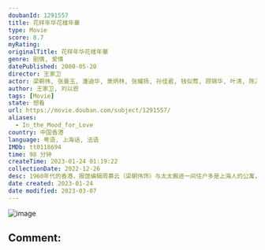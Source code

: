 ```yaml
---
doubanId: 1291557
title: 花样年华花樣年華
type: Movie
score: 8.7
myRating: 
originalTitle: 花样年华花樣年華
genre: 剧情, 爱情
datePublished: 2000-05-20
director: 王家卫
actor: 梁朝伟, 张曼玉, 潘迪华, 萧炳林, 张耀扬, 孙佳君, 钱似莺, 顾锦华, 叶清, 陈万雷, 张同祖, 雷震, 朱连·卡邦
author: 王家卫, 刘以鬯
tags: [Movie]
state: 想看
url: https://movie.douban.com/subject/1291557/
aliases:
  - In_the_Mood_for_Love
country: 中国香港
language: 粤语, 上海话, 法语
IMDb: tt0118694
time: 98 分钟
createTime: 2023-01-24 01:19:22
collectionDate: 2022-12-26
desc: 1960年代的香港，报馆编辑周慕云（梁朝伟饰）与太太搬进一间住户多是上海人的公寓，和某家日资公司的贸易代表陈先生与太太苏丽珍（张曼玉饰）成了邻居。因为发现各自在外工作的配偶背着他们有了婚外情，周慕...
date created: 2023-01-24
date modified: 2023-03-07
---
```


![image](p1910828286.jpg)

Comment:
---
